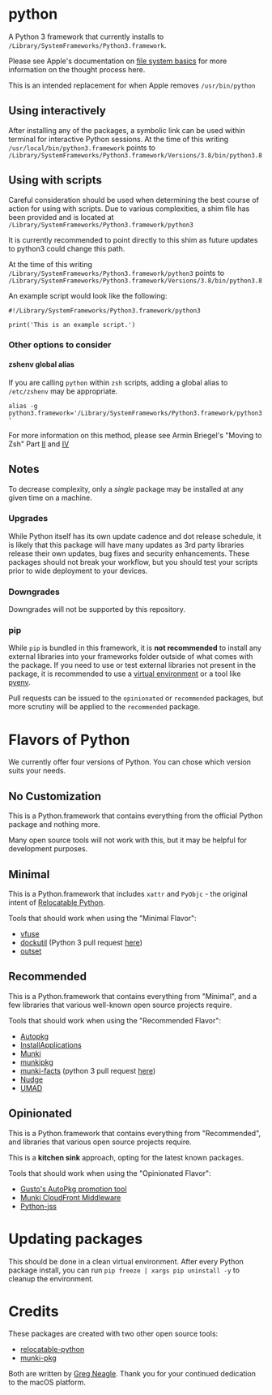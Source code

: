 # python
A Python 3 framework that currently installs to `/Library/SystemFrameworks/Python3.framework`.

Please see Apple's documentation on [file system basics](https://developer.apple.com/library/archive/documentation/FileManagement/Conceptual/FileSystemProgrammingGuide/FileSystemOverview/FileSystemOverview.html) for more information on the thought process here.

This is an intended replacement for when Apple removes `/usr/bin/python`

## Using interactively
After installing any of the packages, a symbolic link can be used within terminal for interactive Python sessions. At the time of this writing `/usr/local/bin/python3.framework` points to `/Library/SystemFrameworks/Python3.framework/Versions/3.8/bin/python3.8`

## Using with scripts
Careful consideration should be used when determining the best course of action for using with scripts. Due to various complexities, a shim file has been provided and is located at `/Library/SystemFrameworks/Python3.framework/python3`

It is currently recommended to point directly to this shim as future updates to python3 could change this path.

At the time of this writing `/Library/SystemFrameworks/Python3.framework/python3` points to `/Library/SystemFrameworks/Python3.framework/Versions/3.8/bin/python3.8`

An example script would look like the following:

```
#!/Library/SystemFrameworks/Python3.framework/python3

print('This is an example script.')
```

### Other options to consider
#### zshenv global alias
If you are calling `python` within `zsh` scripts, adding a global alias to `/etc/zshenv` may be appropriate.

`alias -g python3.framework='/Library/SystemFrameworks/Python3.framework/python3'`

For more information on this method, please see Armin Briegel's "Moving to Zsh" Part [II](https://scriptingosx.com/2019/06/moving-to-zsh-part-2-configuration-files/) and [IV](https://scriptingosx.com/2019/07/moving-to-zsh-part-4-aliases-and-functions/)

## Notes
To decrease complexity, only a _single_ package may be installed at any given time on a machine.

### Upgrades
While Python itself has its own update cadence and dot release schedule, it is likely that this package will have many updates as 3rd party libraries release their own updates, bug fixes and security enhancements. These packages should not break your workflow, but you should test your scripts prior to wide deployment to your devices.

### Downgrades
Downgrades will not be supported by this repository.

### pip
While `pip` is bundled in this framework, it is **not recommended** to install any external libraries into your frameworks folder outside of what comes with the package. If you need to use or test external libraries not present in the package, it is recommended to use a [virtual environment](https://docs.python.org/3/library/venv.html) or a tool like [pyenv](https://github.com/pyenv/pyenv).

Pull requests can be issued to the `opinionated` or `recommended` packages, but more scrutiny will be applied to the `recommended` package.

# Flavors of Python
We currently offer four versions of Python. You can chose which version suits your needs.

## No Customization
This is a Python.framework that contains everything from the official Python package and nothing more.

Many open source tools will not work with this, but it may be helpful for development purposes.

## Minimal
This is a Python.framework that includes `xattr` and `PyObjc` - the original intent of [Relocatable Python](https://github.com/gregneagle/relocatable-python).

Tools that should work when using the "Minimal Flavor":
- [vfuse](https://github.com/chilcote/vfuse)
- [dockutil](https://github.com/kcrawford/dockutil) (Python 3 pull request [here](https://github.com/kcrawford/dockutil/pull/87))
- [outset](https://github.com/chilcote/outset)

## Recommended
This is a Python.framework that contains everything from "Minimal", and a few libraries that various well-known open source projects require.

Tools that should work when using the "Recommended Flavor":
- [Autopkg](https://github.com/autopkg/autopkg)
- [InstallApplications](https://github.com/macadmins/installapplications)
- [Munki](https://github.com/munki/munki)
- [munkipkg](https://github.com/munki/munki-pkg)
- [munki-facts](https://github.com/munki/munki-facts) (python 3 pull request [here](https://github.com/munki/munki-facts/pull/17))
- [Nudge](https://github.com/macadmins/nudge)
- [UMAD](https://github.com/macadmins/umad)

## Opinionated
This is a Python.framework that contains everything from "Recommended", and libraries that various open source projects require.

This is a **kitchen sink** approach, opting for the latest known packages.

Tools that should work when using the "Opinionated Flavor":
- [Gusto's AutoPkg promotion tool](https://github.com/Gusto/it-cpe-opensource/tree/master/autopromote)
- [Munki CloudFront Middleware](https://github.com/AaronBurchfield/CloudFront-Middleware)
- [Python-jss](https://github.com/jssimporter/python-jss)

# Updating packages
This should be done in a clean virtual environment. After every Python package install, you can run `pip freeze | xargs pip uninstall -y` to cleanup the environment.

# Credits
These packages are created with two other open source tools:
- [relocatable-python](https://github.com/gregneagle/relocatable-python)
- [munki-pkg](https://github.com/munki/munki-pkg)

Both are written by [Greg Neagle](https://www.linkedin.com/in/gregneagle/). Thank you for your continued dedication to the macOS platform.
